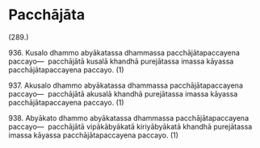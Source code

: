 

# Pacchājāta






(289.)

936\. Kusalo dhammo abyākatassa dhammassa pacchājātapaccayena paccayo—  pacchājātā kusalā khandhā purejātassa imassa kāyassa pacchājātapaccayena paccayo. (1)

937\. Akusalo dhammo abyākatassa dhammassa pacchājātapaccayena paccayo—  pacchājātā akusalā khandhā purejātassa imassa kāyassa pacchājātapaccayena paccayo. (1)

938\. Abyākato dhammo abyākatassa dhammassa pacchājātapaccayena paccayo—  pacchājātā vipākābyākatā kiriyābyākatā khandhā purejātassa imassa kāyassa pacchājātapaccayena paccayo. (1)



